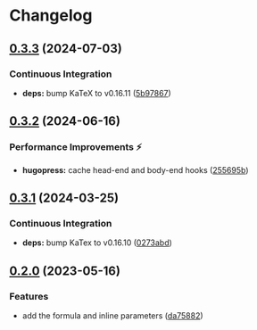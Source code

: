 # Changelog

## [0.3.3](https://github.com/hugomods/katex/compare/v0.3.2...v0.3.3) (2024-07-03)


### Continuous Integration

* **deps:** bump KaTeX to v0.16.11 ([5b97867](https://github.com/hugomods/katex/commit/5b97867a4ecea1de390083a2fd804533a365e4a5))

## [0.3.2](https://github.com/hugomods/katex/compare/v0.3.1...v0.3.2) (2024-06-16)


### Performance Improvements ⚡️

* **hugopress:** cache head-end and body-end hooks ([255695b](https://github.com/hugomods/katex/commit/255695b84242597846b062b05b2fa2d4ae47177b))

## [0.3.1](https://github.com/hugomods/katex/compare/v0.3.0...v0.3.1) (2024-03-25)


### Continuous Integration

* **deps:** bump KaTex to v0.16.10 ([0273abd](https://github.com/hugomods/katex/commit/0273abd257973b7e527f2dce2fbacb90f890eca9))

## [0.2.0](https://github.com/hugomods/katex/compare/v0.1.5...v0.2.0) (2023-05-16)


### Features

* add the formula and inline parameters ([da75882](https://github.com/hugomods/katex/commit/da75882c3228290bee4e9e8d1071c7a3531a5a70))
